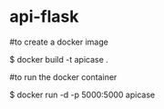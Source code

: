 # api-flask

#to create a docker image

$ docker build -t apicase .

#to run the docker container

$ docker run -d -p 5000:5000 apicase



